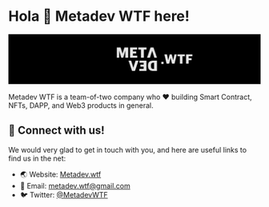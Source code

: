 # Hola 👋 Metadev WTF here!

![Metadev](https://raw.githubusercontent.com/Metadev-NFT/.github/main/profile/m4.png)

Metadev WTF is a team-of-two company who ❤️️ building Smart Contract, NFTs, DAPP, and Web3 products in general.

## 🤝 Connect with us!

We would very glad to get in touch with you, and here are useful links to find us in the net:

- 🌏 Website: [Metadev.wtf](https://metadev.wtf)
- 📧 Email: [metadev.wtf@gmail.com](mailto:metadev.wtf@gmail.com)
- 🐦 Twitter: [@MetadevWTF](https://twitter.com/MetadevWTF)
